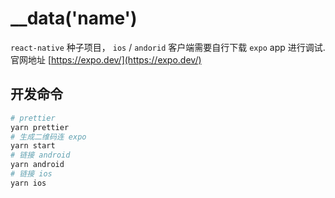 # __data('name')
`react-native` 种子项目， `ios` / `andorid` 客户端需要自行下载 `expo` app 进行调试. 官网地址 [https://expo.dev/](https://expo.dev/)

## 开发命令
```bash
# prettier
yarn prettier
# 生成二维码连 expo
yarn start
# 链接 android
yarn android
# 链接 ios
yarn ios
```